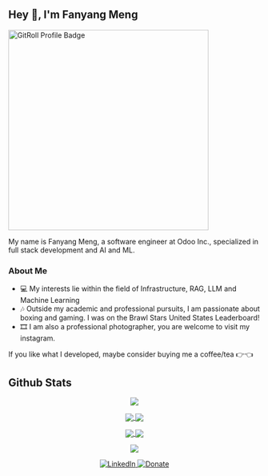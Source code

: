 ## Hey 👋, I'm Fanyang Meng

<a href="https://gitroll.io/profile/uhkqlWv3FHVReq3CYlNAKFb7O6jB3" target="_blank">
  <img align="center" src="https://gitroll.io/api/badges/profiles/v1/uhkqlWv3FHVReq3CYlNAKFb7O6jB3?theme=dark" height="400em" alt="GitRoll Profile Badge"/>
</a>

My name is Fanyang Meng, a software engineer at Odoo Inc., specialized in full stack development and AI and ML.

### About Me

- 💻 My interests lie within the field of Infrastructure, RAG, LLM and Machine Learning 
- 🎶 Outside my academic and professional pursuits, I am passionate about boxing and gaming. I was on the Brawl Stars United States Leaderboard!
- 🎞️ I am also a professional photographer, you are welcome to visit my instagram.

If you like what I developed, maybe consider buying me a coffee/tea 👉👈

## Github Stats

<p align="center">
  <a href="https://github.com/MFYDev">
    <img align="center"
         src="https://streak-stats.demolab.com?user=MFYDev&theme=2077&hide_border=false&border_radius=10" />
  </a>
</p>

<p align="center">
  <a href="https://github.com/MFYDev">
    <img align="center"
         src="https://github-profile-summary-cards.vercel.app/api/cards/most-commit-language?username=MFYDev&theme=2077" />
  </a>
  <a href="https://github.com/MFYDev">
    <img align="center"
         src="https://github-profile-summary-cards.vercel.app/api/cards/repos-per-language?username=MFYDev&theme=2077" />
  </a>
</p>

<p align="center">
  <a href="https://github.com/MFYDev">
    <img align="center" src="http://github-profile-summary-cards.vercel.app/api/cards/stats?username=MFYDev&theme=2077" />
  </a>
  <a href="https://github.com/MFYDev">
    <img align="center" src="http://github-profile-summary-cards.vercel.app/api/cards/productive-time?username=MFYDev&theme=2077&utcOffset=-5" />
  </a>
</p>

<p align="center">
  <a href="https://github.com/MFYDev">
    <img align="center"
         src="https://github-profile-summary-cards.vercel.app/api/cards/profile-details?username=MFYDev&theme=2077" />
  </a>
</p>

<div align="center">
  <a href="https://www.linkedin.com/in/makmdvra/" target="_blank">
    <img src="https://img.shields.io/badge/-LinkedIn-%230077B5?style=for-the-badge&logo=linkedin&logoColor=white" alt="LinkedIn"/>
  </a>
  <a href="https://ko-fi.com/fanyangmeng" target="_blank">
    <img src="https://img.shields.io/badge/-Donate-%230077B5?style=for-the-badge&logo=donat&logoColor=Black" alt="Donate"/>
  </a>
</div>
